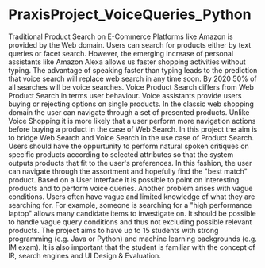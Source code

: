 # PraxisProject_VoiceQueries_Python
Traditional Product Search on E-Commerce Platforms like Amazon is provided by the Web domain. Users can search for products either by text queries or facet search. However, the emerging increase of personal assistants like Amazon Alexa allows us faster shopping activities without typing. The advantage of speaking faster than typing leads to the prediction that voice search will replace web search in any time soon. By 2020 50% of all searches will be voice searches. Voice Product Search differs from Web Product Search in terms user behaviour. Voice assistants provide users buying or rejecting options on single products. In the classic web shopping domain the user can navigate through a set of presented products. Unlike Voice Shopping it is more likely that a user perform more navigation actions before buying a product in the case of Web Search.  In this project the aim is to bridge Web Search and Voice Search in the use case of Product Search. Users should have the oppurtunity to perform natural spoken critiques on specific products according to selected attributes so that the system outputs products that fit to the user's preferences. In this fashion, the user can navigate through the assortment and hopefully find the "best match" product. Based on a User Interface it is possible to point on interesting products and to perform voice queries. Another problem arises with vague conditions. Users often have vague and limited knowledge of what they are searching for. For example, someone is searching for a "high performance laptop" allows many candidate items to investigate on. It should be possible to handle vague query conditions and thus not excluding possible relevant products.  The project aims to have up to 15 students with strong programming (e.g. Java or Python) and machine learning backgrounds (e.g. IM exam). It is also important that the student is familiar with the concept of IR, search engines and UI Design &amp; Evaluation.
